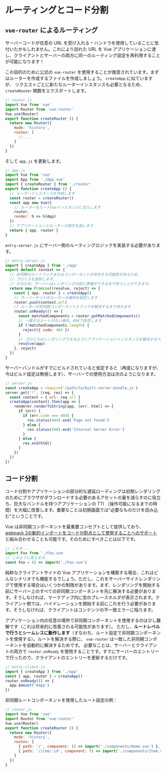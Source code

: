 # ルーティングとコード分割

## `vue-router` によるルーティング

サーバーコードが任意の URL を受け入れる `*` ハンドラを使用していることに気付いたかもしれません。これにより訪れた URL を Vue アプリケーションに渡し、クライアントとサーバーの両方に同一のルーティング設定を再利用することが可能になります！

この目的のために公式の `vue-router` を使用することが推奨されています。まずはルーターを作成するファイルを作成しましょう。 `createApp` に似ていますが、 リクエストごとに新たなルーターインスタンスも必要となるため、 `createRouter` 関数をエクスポートします。

```js
// router.js
import Vue from 'vue'
import Router from 'vue-router'
Vue.use(Router)
export function createRouter () {
  return new Router({
    mode: 'history',
    routes: [
      // ...
    ]
  })
}
```

そして `app.js` を更新します。

```js
// app.js
import Vue from 'vue'
import App from './App.vue'
import { createRouter } from './router'
export function createApp () {
  // ルーターインスタンスを作成します
  const router = createRouter()
  const app new Vue({
    // ルーターをルートVueインスタンスに注入します
    router,
    render: h => h(App)
  })
  // アプリケーションとルーターの両方を返します
  return { app, router }
}
```

`entry-server.js` にサーバー側のルーティングロジックを実装する必要があります。

```js
// entry-server.js
import { createApp } from './app'
export default context => {
  // 非同期のルートフックまたはコンポーネントが存在する可能性があるため、
  // プロミスを返却します。
  // そのため、サーバーはレンダリングの前に準備ができるまで待つことができます。
  return new Promise((resolve, reject) => {
    const { app, router } = createApp()
    // サーバーサイドのルーターの場所を設定します
    router.push(context.url)
    // ルーターが非同期コンポーネントとフックを解決するまで待ちます
    router.onReady(() => {
      const matchedComponents = router.getMatchedComponents()
      // 一致するルートがない場合、404で拒否します
      if (!matchedComponents.length) {
        reject({ code: 404 })
      }
      // プロミスはレンダリングできるようにアプリケーションインスタンスを解決するべきです
      resolve(app)
    }, reject)
  })
}
```

サーバーバンドルがすでにビルドされていると仮定すると（再度になりますが、今はビルド設定は無視します）、サーバーでの使用方法は次のようになります。

```js
// server.js
const createApp = require('/path/to/built-server-bundle.js')
server.get('*', (req, res) => {
  const context = { url: req.url }
  createApp(context).then(app => {
    renderer.renderToString(app, (err, html) => {
      if (err) {
        if (err.code === 404) {
          res.status(404).end('Page not found')
        } else {
          res.status(500).end('Internal Server Error')
        }
      } else {
        res.end(html)
      }
    })
  })
})
```

## コード分割

コード分割やアプリケーションの部分的な遅延ローディングは初期レンダリングのためにブラウザがダウンロードする必要のあるアセットの量を減らすのに役立ち、巨大なバンドルを持つアプリケーションの TTI （操作可能になるまでの時間）を大幅に改善します。重要なことは初期画面では"必要なものだけを読み込む"ということです。

Vue は非同期コンポーネントを最重要コンセプトとして提供しており、 [webpack 2の動的インポートをコード分割点として使用することへのサポート](https://webpack.js.org/guides/code-splitting-async/) と組み合わせることも可能です。そのためにすべきことは以下です。

```js
// これを...
import Foo from './Foo.vue'
// このように変えます。
const Foo = () => import('./Foo.vue')
```

純粋なクライアントサイドの Vue アプリケーションを構築する場合、これはどんなシナリオでも機能するでしょう。ただし、これをサーバーサイドレンダリングで使用する場合はいくつかの制限があります。まず、レンダリングを開始する前にサーバー上のすべての非同期コンポーネントを先に解決する必要があります。そうしなければ、マークアップ内に空のプレースホルダが表示されます。クライアント側では、ハイドレーションを開始する前にこれを行う必要があります。そうしなければ、クライアントはコンテンツの不一致エラーに陥ります。

アプリケーション内の任意の場所で非同期コンポーネントを使用するのは少し難解です（これは将来的に改善される可能性があります）。 ただし、**ルートレベルで行うとシームレスに動作します**（すなわち、ルート設定で非同期コンポーネントを使用する）。ルートを解決する際に、 `vue-router` は一致した非同期コンポーネントを自動的に解決するためです。 必要なことは、サーバーとクライアントの両方で `router.onReady` を使用することです。すでにサーバーのエントリーで行ったので、クライアントのエントリーを更新するだけです。

```js
// entry-client.js
import { createApp } from './app'
const { app, router } = createApp()
router.onReady(() => {
  app.$mount('#app')
})
```

非同期ルートコンポーネントを使用したルート設定の例：

```js
// router.js
import Vue from 'vue'
import Router from 'vue-router'
Vue.use(Router)
export function createRouter () {
  return new Router({
    mode: 'history',
    routes: [
      { path: '/', component: () => import('./components/Home.vue') },
      { path: '/item/:id', component: () => import('./components/Item.vue') }
    ]
  })
}
```

